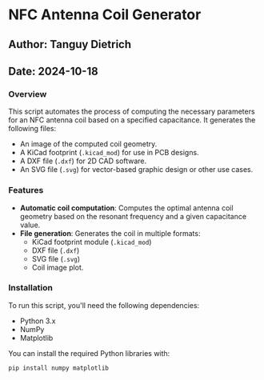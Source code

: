 # NFC Antenna Coil Generator

## Author: Tanguy Dietrich
## Date: 2024-10-18

### Overview
This script automates the process of computing the necessary parameters for an NFC antenna coil based on a specified capacitance. It generates the following files:
- An image of the computed coil geometry.
- A KiCad footprint (`.kicad_mod`) for use in PCB designs.
- A DXF file (`.dxf`) for 2D CAD software.
- An SVG file (`.svg`) for vector-based graphic design or other use cases.

### Features
- **Automatic coil computation**: Computes the optimal antenna coil geometry based on the resonant frequency and a given capacitance value.
- **File generation**: Generates the coil in multiple formats:
  - KiCad footprint module (`.kicad_mod`)
  - DXF file (`.dxf`)
  - SVG file (`.svg`)
  - Coil image plot.

### Installation
To run this script, you'll need the following dependencies:
- Python 3.x
- NumPy
- Matplotlib

You can install the required Python libraries with:

```bash
pip install numpy matplotlib
